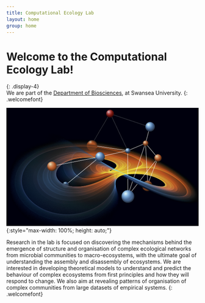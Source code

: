```yaml
---
title: Computational Ecology Lab
layout: home
group: home
---
```


# Welcome to the Computational Ecology Lab!
{: .display-4}
<br>
We are part of the [Department of Biosciences](https://www.swansea.ac.uk/bioscience/), at Swansea University.
{: .welcomefont}

![Computational Ecology Lab logo](static/img/logo/lab-logo.png){:style="max-width: 100%; height: auto;"}

Research in the lab is focused on discovering the mechanisms behind the emergence of structure and organisation of complex ecological networks from microbial communities to macro-ecosystems, with the ultimate goal of understanding the assembly and disassembly of ecosystems. We are interested in developing theoretical models to understand and predict the behaviour of complex ecosystems from first principles and how they will respond to change. We also aim at revealing patterns of organisation of complex communities from large datasets of empirical systems.
{: .welcomefont}
